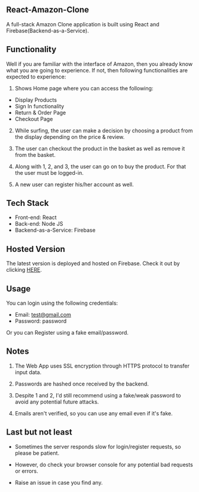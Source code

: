 ## React-Amazon-Clone

A full-stack Amazon Clone application is built using React and Firebase(Backend-as-a-Service).

## Functionality

Well if you are familiar with the interface of Amazon, then you already know what you are going to experience. If not, then following functionalities are expected to experience:

1. Shows Home page where you can access the following:

- Display Products
- Sign In functionality
- Return & Order Page
- Checkout Page

2. While surfing, the user can make a decision by choosing a product from the display depending on the price & review.

3. The user can checkout the product in the basket as well as remove it from the basket.

4. Along with 1, 2, and 3, the user can go on to buy the product. For that the user must be logged-in.

5. A new user can register his/her account as well.

## Tech Stack

- Front-end: React
- Back-end: Node JS
- Backend-as-a-Service: Firebase

## Hosted Version

The latest version is deployed and hosted on Firebase. Check it out by clicking [HERE](https://react--clone-c8de9.web.app).

## Usage

You can login using the following credentials:

- Email: test@gmail.com
- Password: password

Or you can Register using a fake email/password.

## Notes

1. The Web App uses SSL encryption through HTTPS protocol to transfer input data.

2. Passwords are hashed once received by the backend.

3. Despite 1 and 2, I'd still recommend using a fake/weak password to avoid any potential future attacks.

4. Emails aren't verified, so you can use any email even if it's fake.

## Last but not least

- Sometimes the server responds slow for login/register requests, so please be patient.

- However, do check your browser console for any potential bad requests or errors.

- Raise an issue in case you find any.
